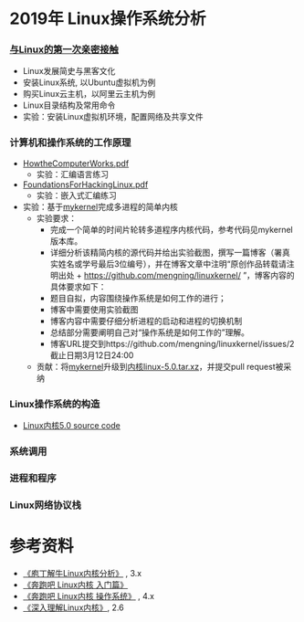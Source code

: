 # 2019年 Linux操作系统分析

### [与Linux的第一次亲密接触](https://github.com/mengning/linuxkernel/raw/master/1与Linux的第一次亲密接触.pdf)

* Linux发展简史与黑客文化 
* 安装Linux系统, 以Ubuntu虚拟机为例
* 购买Linux云主机，以阿里云主机为例
* Linux目录结构及常用命令
* 实验：安装Linux虚拟机环境，配置网络及共享文件

### 计算机和操作系统的工作原理

* [HowtheComputerWorks.pdf](https://github.com/mengning/linuxkernel/raw/master/HowtheComputerWorks.pdf)
   * 实验：汇编语言练习
* [FoundationsForHackingLinux.pdf](https://github.com/mengning/linuxkernel/raw/master/FoundationsForHackingLinux.pdf)
   * 实验：嵌入式汇编练习
* 实验：基于[mykernel](https://github.com/mengning/mykernel)完成多进程的简单内核
   * 实验要求：
       * 完成一个简单的时间片轮转多道程序内核代码，参考代码见mykernel版本库。
       * 详细分析该精简内核的源代码并给出实验截图，撰写一篇博客（署真实姓名或学号最后3位编号），并在博客文章中注明“原创作品转载请注明出处 + https://github.com/mengning/linuxkernel/ ”，博客内容的具体要求如下：
       * 题目自拟，内容围绕操作系统是如何工作的进行；
       * 博客中需要使用实验截图
       * 博客内容中需要仔细分析进程的启动和进程的切换机制
       * 总结部分需要阐明自己对“操作系统是如何工作的”理解。
       * 博客URL提交到https://github.com/mengning/linuxkernel/issues/2 截止日期3月12日24:00
   * 贡献：将[mykernel](https://github.com/mengning/mykernel)升级到[内核linux-5.0.tar.xz](https://cdn.kernel.org/pub/linux/kernel/v5.x/linux-5.0.tar.xz)，并提交pull request被采纳

### Linux操作系统的构造

* [Linux内核5.0 source code](https://github.com/mengning/linux/tree/v5.0)

### 系统调用

### 进程和程序

### Linux网络协议栈

# 参考资料

* [《庖丁解牛Linux内核分析》](https://j.youzan.com/fky7z9) , 3.x
* [《奔跑吧 Linux内核 入门篇》](https://j.youzan.com/XXI7z9)
* [《奔跑吧 Linux内核 操作系统》](https://j.youzan.com/Ri67z9) , 4.x
* [《深入理解Linux内核》](https://book.douban.com/subject/2287506/), 2.6

